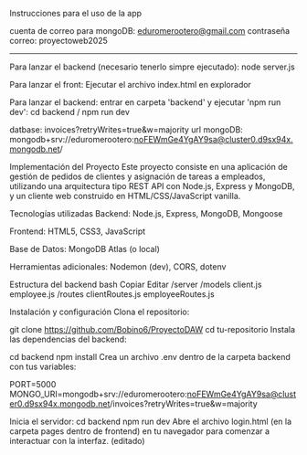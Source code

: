 Instrucciones para el uso de la app



cuenta de correo para mongoDB: eduromerootero@gmail.com
contraseña correo: proyectoweb2025


---------------------------------

Para lanzar el backend (necesario tenerlo simpre ejecutado):
node server.js


Para lanzar el front:
Ejecutar el archivo index.html en explorador

Para lanzar el backend:
entrar en carpeta 'backend' y ejecutar 'npm run dev':
cd backend / npm run dev


datbase: invoices?retryWrites=true&w=majority 
url mongoDB: mongodb+srv://eduromerootero:noFEWmGe4YgAY9sa@cluster0.d9sx94x.mongodb.net/



 Implementación del Proyecto
Este proyecto consiste en una aplicación de gestión de pedidos de clientes y asignación de tareas a empleados, utilizando una arquitectura tipo REST API con Node.js, Express y MongoDB, y un cliente web construido en HTML/CSS/JavaScript vanilla.

 Tecnologías utilizadas
Backend: Node.js, Express, MongoDB, Mongoose

Frontend: HTML5, CSS3, JavaScript

Base de Datos: MongoDB Atlas (o local)

Herramientas adicionales: Nodemon (dev), CORS, dotenv

 Estructura del backend
bash
Copiar
Editar
/server
  /models
    client.js
    employee.js
  /routes
    clientRoutes.js
    employeeRoutes.js

 Instalación y configuración
Clona el repositorio:

git clone https://github.com/Bobino6/ProyectoDAW
cd tu-repositorio
Instala las dependencias del backend:


cd backend
npm install
Crea un archivo .env dentro de la carpeta backend con tus variables:

PORT=5000
MONGO_URI=mongodb+srv://eduromerootero:noFEWmGe4YgAY9sa@cluster0.d9sx94x.mongodb.net/invoices?retryWrites=true&w=majority


Inicia el servidor:
cd backend
npm run dev
Abre el archivo login.html (en la carpeta pages dentro de frontend) en tu navegador para comenzar a interactuar con la interfaz. (editado)
